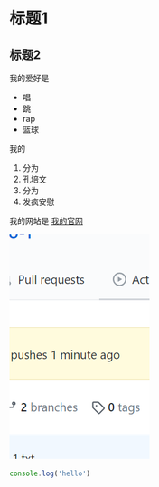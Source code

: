 # 标题1
## 标题2

我的爱好是

* 唱
* 跳
* rap
* 篮球

我的

1. 分为
2. 孔培文
3. 分为
4. 发疯安慰

我的网站是 [我的官网](http://fwjeofjewjfa.com)

![一张图片](1.png)

```javascript
console.log('hello')
```